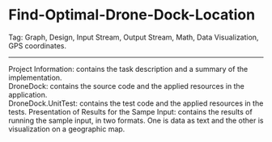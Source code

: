 # Find-Optimal-Drone-Dock-Location
Tag: Graph, Design, Input Stream, Output Stream, Math, Data Visualization, GPS coordinates.

--------------------------------------------------------------------------------------------------------------------------------------------------------------------------

Project Information: contains the task description and a summary of the implementation.<br>
DroneDock: contains the source code and the applied resources in the application.  
DroneDock.UnitTest: contains the test code and the applied resources in the tests.
Presentation of Results for the Sampe Input: contains the results of running the sample input, in two formats. One is data as text and the other is visualization on a geographic map.
